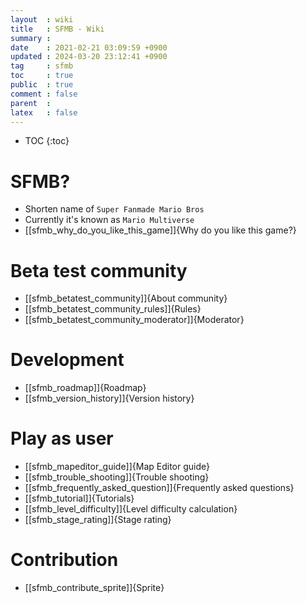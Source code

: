 ```yaml
---
layout  : wiki
title   : SFMB - Wiki 
summary : 
date    : 2021-02-21 03:09:59 +0900
updated : 2024-03-20 23:12:41 +0900
tag     : sfmb 
toc     : true
public  : true
comment : false
parent  : 
latex   : false
---
```

* TOC
{:toc}

# SFMB?

* Shorten name of `Super Fanmade Mario Bros`
* Currently it's known as `Mario Multiverse`
* [[sfmb_why_do_you_like_this_game]]{Why do you like this game?}

# Beta test community

* [[sfmb_betatest_community]]{About community}
* [[sfmb_betatest_community_rules]]{Rules}
* [[sfmb_betatest_community_moderator]]{Moderator}

# Development

* [[sfmb_roadmap]]{Roadmap}
* [[sfmb_version_history]]{Version history}

# Play as user

* [[sfmb_mapeditor_guide]]{Map Editor guide}
* [[sfmb_trouble_shooting]]{Trouble shooting}
* [[sfmb_frequently_asked_question]]{Frequently asked questions}
* [[sfmb_tutorial]]{Tutorials}
* [[sfmb_level_difficulty]]{Level difficulty calculation}
* [[sfmb_stage_rating]]{Stage rating}

# Contribution

* [[sfmb_contribute_sprite]]{Sprite}


